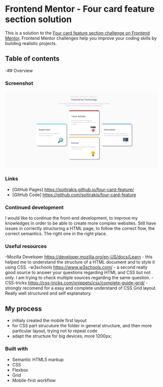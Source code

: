 # Frontend Mentor - Four card feature section solution

This is a solution to the [Four card feature section challenge on Frontend Mentor](https://www.frontendmentor.io/challenges/four-card-feature-section-weK1eFYK). Frontend Mentor challenges help you improve your coding skills by building realistic projects. 

## Table of contents

-## Overview

### Screenshot
![Design preview for nft-card](./img/Screenshot.jpg)

### Links

- [GitHub Pages] https://soitirakis.github.io/four-card-feature/
- [GitHub Code] https://github.com/soitirakis/four-card-feature


### Continued development

I would like to continue the front-end development, to improve my knowledges in order to be able to create more complex websites. 
Still have issues in correctly structuring a HTML page, to follow the correct flow, the correct semantics. The right one in the right place. 


### Useful resources

-Mozilla Developer https://developer.mozilla.org/en-US/docs/Learn - this helped me to understand the structure of a HTML document and to style it using CSS. 
-w3schools https://www.w3schools.com/ - a second really good source to answer your questions regarding HTML and CSS but not only. I am trying to check multiple sources regarding the same question. 
-CSS-tricks https://css-tricks.com/snippets/css/complete-guide-grid/ - strongly recomend for a easy and complete understand of CSS Grid layout. Really well structured and self explanatory. 


## My process

- initialy created the mobile first layout
- for CSS part strucuture the folder in general structure, and then more particular layout, trying not to repeat code
- adapt the structure for big devices, more 1200px; 

### Built with

- Semantic HTML5 markup
- CSS 
- Flexbox
- Grid 
- Mobile-first workflow


